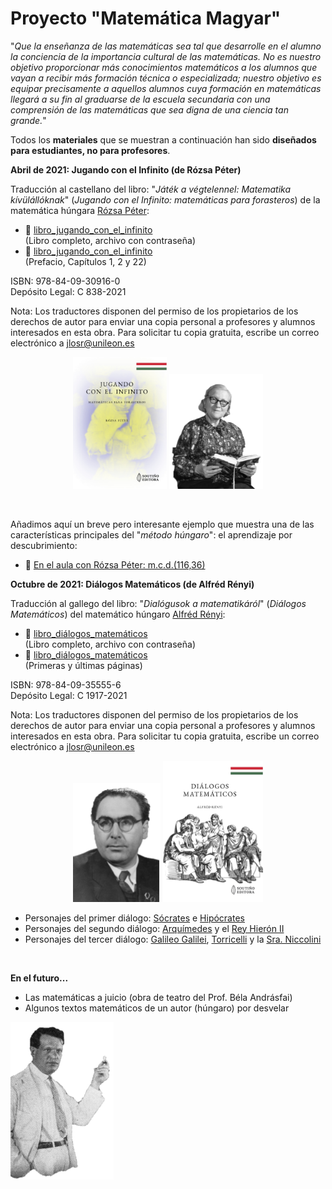 # Proyecto "Matemática Magyar"<br/>

"_Que la enseñanza de las matemáticas sea tal que desarrolle en el alumno la conciencia de la importancia cultural de las matemáticas. No es nuestro objetivo proporcionar más conocimientos matemáticos a los alumnos que vayan a recibir más formación técnica o especializada; nuestro objetivo es equipar precisamente a aquellos alumnos cuya formación en matemáticas llegará a su fin al graduarse de la escuela secundaria con una comprensión de las matemáticas que sea digna de una ciencia tan grande._"

Todos los **materiales** que se muestran a continuación han sido **diseñados para estudiantes, no para profesores**.

**Abril de 2021: Jugando con el Infinito (de Rózsa Péter)**

Traducción al castellano del libro: "_Játék a végtelennel: Matematika kívülállóknak_" (_Jugando con el Infinito: matemáticas para forasteros_) de la matemática húngara [Rózsa Péter](https://es.wikipedia.org/wiki/R%C3%B3zsa_P%C3%A9ter):

- 📓 [libro_jugando_con_el_infinito](xogando_co_infinito_protected.pdf)<br/>(Libro completo, archivo con contraseña)
- 📎 [libro_jugando_con_el_infinito](xogando_co_infinito_mostra.pdf)<br/>(Prefacio, Capítulos 1, 2 y 22)

ISBN: 978-84-09-30916-0<br>
Depósito Legal: C 838-2021

Nota: Los traductores disponen del permiso de los propietarios de los derechos de autor para enviar una copia personal a profesores y alumnos interesados en esta obra. Para solicitar tu copia gratuita, escribe un correo electrónico a jlosr@unileon.es
<p align="center">
 <img src="xogando_co_infinito_portada.jpg" width="150"  class="center"> <img src="rozsa_peter_2.png" width="150"  class="center">
</p><br/>

Añadimos aquí un breve pero interesante ejemplo que muestra una de las características principales del "_método húngaro_": el aprendizaje por descubrimiento:
- 📎 [En el aula con Rózsa Péter: m.c.d.(116,36)](mcd.pdf)<br/>

**Octubre de 2021: Diálogos Matemáticos (de Alfréd Rényi)**


Traducción al gallego del libro: "_Dialógusok a matematikáról_" (_Diálogos Matemáticos_) del matemático húngaro [Alfréd Rényi](https://es.wikipedia.org/wiki/Alfr%C3%A9d_R%C3%A9nyi):

- 📓 [libro_diálogos_matemáticos](dialogos_matematicos_protected.pdf)<br/>(Libro completo, archivo con contraseña)
- 📎 [libro_diálogos_matemáticos](mcd.pdf)<br/>(Primeras y últimas páginas)

ISBN: 978-84-09-35555-6<br>
Depósito Legal: C 1917-2021

Nota: Los traductores disponen del permiso de los propietarios de los derechos de autor para enviar una copia personal a profesores y alumnos interesados en esta obra. Para solicitar tu copia gratuita, escribe un correo electrónico a jlosr@unileon.es
<p align="center">
 <img src="alfred_renyi.png" width="140"  class="center"> <img src="dialogos_matematicos_portada.jpg" width="160"  class="center">
</p>

- Personajes del primer diálogo: [Sócrates](https://es.wikipedia.org/wiki/S%C3%B3crates) e [Hipócrates](https://es.wikipedia.org/wiki/Hip%C3%B3crates_de_Qu%C3%ADos)<br>
- Personajes del segundo diálogo: [Arquímedes](https://es.wikipedia.org/wiki/Arqu%C3%ADmedes) y el [Rey Hierón II](https://es.wikipedia.org/wiki/Hier%C3%B3n_II)<br>
- Personajes del tercer diálogo: [Galileo Galilei](https://es.wikipedia.org/wiki/Galileo_Galilei), [Torricelli](https://es.wikipedia.org/wiki/Evangelista_Torricelli) y la [Sra. Niccolini](https://brunelleschi.imss.fi.it/itineraries/biography/FrancescoNiccolini.html)
<br/>

**En el futuro...**

- Las matemáticas a juicio (obra de teatro del Prof. Béla Andrásfai)<br>
- Algunos textos matemáticos de un autor (húngaro) por desvelar<br>

<p align="left">
 <img src="autor_hungaro.png" width="165"  class="left">
</p>

